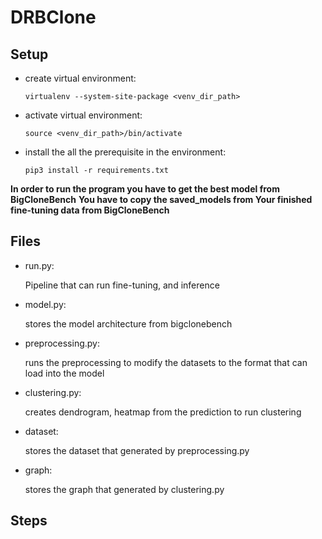 # DRBClone


## Setup 

- create virtual environment: 

  `virtualenv --system-site-package <venv_dir_path>` 

- activate virtual environment: 

  `source <venv_dir_path>/bin/activate` 

- install the all the prerequisite in the environment: 

  `pip3 install -r requirements.txt`


**In order to run the program you have to get the best model from BigCloneBench**
**You have to copy the saved_models from Your finished fine-tuning data from BigCloneBench**

## Files


- run.py: 

   Pipeline that can run fine-tuning, and inference 
   
- model.py: 

  stores the model architecture from bigclonebench 
  
- preprocessing.py: 
  
  runs the preprocessing to modify the datasets to the format that can load into the model 

- clustering.py: 

  creates dendrogram, heatmap from the prediction to run clustering 
  
- dataset: 
  
  stores the dataset that generated by preprocessing.py 
  
- graph: 
  
  stores the graph that generated by clustering.py 

## Steps



